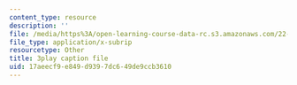 ```yaml
---
content_type: resource
description: ''
file: /media/https%3A/open-learning-course-data-rc.s3.amazonaws.com/22-15-essential-numerical-methods-fall-2014/17aeecf9e849d9397dc649de9ccb3610_LhPZwdhutgU.srt
file_type: application/x-subrip
resourcetype: Other
title: 3play caption file
uid: 17aeecf9-e849-d939-7dc6-49de9ccb3610
---
```

